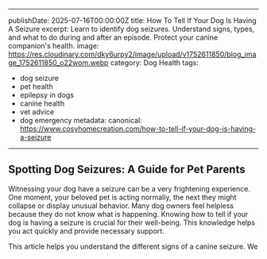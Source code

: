 
---
publishDate: 2025-07-16T00:00:00Z
title: How To Tell If Your Dog Is Having A Seizure
excerpt: Learn to identify dog seizures. Understand signs, types, and what to do during and after an episode. Protect your canine companion's health.
image: https://res.cloudinary.com/dky6urpy2/image/upload/v1752611850/blog_image_1752611850_o22wom.webp
category: Dog Health
tags:
  - dog seizure
  - pet health
  - epilepsy in dogs
  - canine health
  - vet advice
  - dog emergency
metadata:
  canonical: https://www.cosyhomecreation.com/how-to-tell-if-your-dog-is-having-a-seizure
---

## Spotting Dog Seizures: A Guide for Pet Parents

Witnessing your dog have a seizure can be a very frightening experience. One moment, your beloved pet is acting normally, the next they might collapse or display unusual behavior. Many dog owners feel helpless because they do not know what is happening. Knowing how to tell if your dog is having a seizure is crucial for their well-being. This knowledge helps you act quickly and provide necessary support.

This article helps you understand the different signs of a canine seizure. We